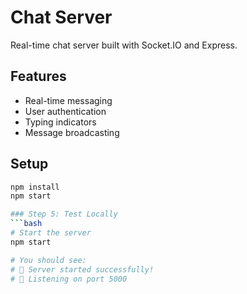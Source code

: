# Chat Server

Real-time chat server built with Socket.IO and Express.

## Features
- Real-time messaging
- User authentication
- Typing indicators
- Message broadcasting

## Setup
```bash
npm install
npm start

### Step 5: Test Locally
```bash
# Start the server
npm start

# You should see:
# 🚀 Server started successfully!
# 📡 Listening on port 5000